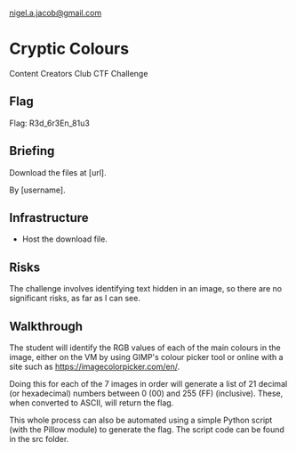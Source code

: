 nigel.a.jacob@gmail.com

# Cryptic Colours
Content Creators Club CTF Challenge
 
## Flag
Flag: R3d_6r3En_81u3

## Briefing
Download the files at [url].

By [username].

## Infrastructure
- Host the download file.

## Risks
The challenge involves identifying text hidden in an image, so there are no significant risks, as far as I can see.

## Walkthrough
The student will identify the RGB values of each of the main colours in the image, either on the VM by using GIMP's colour picker tool or online with a site such as https://imagecolorpicker.com/en/.

Doing this for each of the 7 images in order will generate a list of 21 decimal (or hexadecimal) numbers between 0 (00) and 255 (FF) (inclusive). These, when converted to ASCII, will return the flag.

This whole process can also be automated using a simple Python script (with the Pillow module) to generate the flag. The script code can be found in the src folder.
